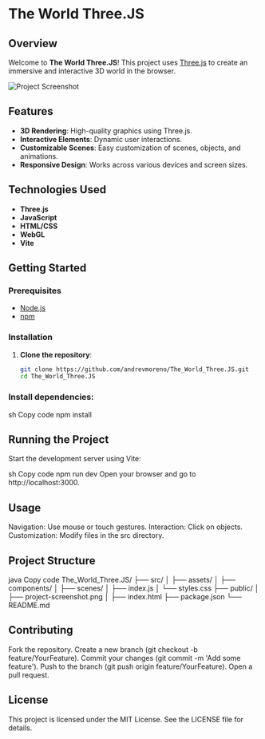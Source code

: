 # The World Three.JS

## Overview

Welcome to **The World Three.JS**! This project uses [Three.js](https://threejs.org/) to create an immersive and interactive 3D world in the browser.

![Project Screenshot](./public/project-screenshot.png)

## Features

- **3D Rendering**: High-quality graphics using Three.js.
- **Interactive Elements**: Dynamic user interactions.
- **Customizable Scenes**: Easy customization of scenes, objects, and animations.
- **Responsive Design**: Works across various devices and screen sizes.

## Technologies Used

- **Three.js**
- **JavaScript**
- **HTML/CSS**
- **WebGL**
- **Vite**

## Getting Started

### Prerequisites

- [Node.js](https://nodejs.org/)
- [npm](https://www.npmjs.com/)

### Installation

1. **Clone the repository**:
   ```sh
   git clone https://github.com/andrevmoreno/The_World_Three.JS.git
   cd The_World_Three.JS
### Install dependencies:
sh
Copy code
npm install
## Running the Project
Start the development server using Vite:

sh
Copy code
npm run dev
Open your browser and go to http://localhost:3000.

## Usage
Navigation: Use mouse or touch gestures.
Interaction: Click on objects.
Customization: Modify files in the src directory.
## Project Structure
java
Copy code
The_World_Three.JS/
├── src/
│   ├── assets/
│   ├── components/
│   ├── scenes/
│   ├── index.js
│   └── styles.css
├── public/
│   ├── project-screenshot.png
│   ├── index.html
├── package.json
└── README.md
## Contributing
Fork the repository.
Create a new branch (git checkout -b feature/YourFeature).
Commit your changes (git commit -m 'Add some feature').
Push to the branch (git push origin feature/YourFeature).
Open a pull request.
## License
This project is licensed under the MIT License. See the LICENSE file for details.
